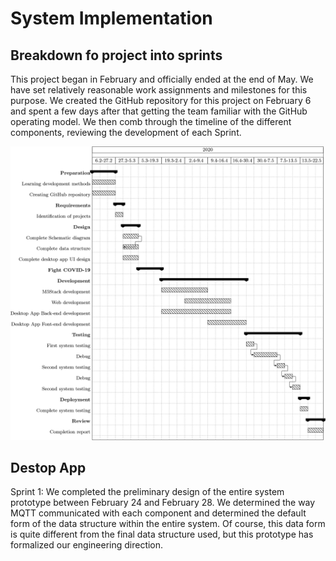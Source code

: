 # System Implementation
## Breakdown fo project into sprints

This project began in February and officially ended at the end of May. We have set relatively reasonable work assignments and milestones for this purpose. We created the GitHub repository for this project on February 6 and spent a few days after that getting the team familiar with the GitHub operating model. We then comb through the timeline of the different components, reviewing the development of each Sprint.

![Gantt](Gantt.png)

## Destop App

Sprint 1:
We completed the preliminary design of the entire system prototype between February 24 and February 28. We determined the way MQTT communicated with each component and determined the default form of the data structure within the entire system. Of course, this data form is quite different from the final data structure used, but this prototype has formalized our engineering direction.